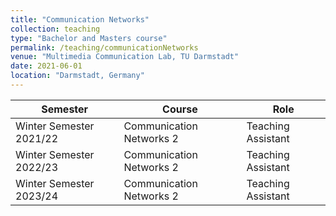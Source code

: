 ```yaml
---
title: "Communication Networks"
collection: teaching
type: "Bachelor and Masters course"
permalink: /teaching/communicationNetworks
venue: "Multimedia Communication Lab, TU Darmstadt"
date: 2021-06-01
location: "Darmstadt, Germany"
---
```


| Semester          | Course                        | Role             |
|-------------------|-------------------------------|------------------|
| Winter Semester 2021/22 | Communication Networks 2 | Teaching Assistant |
| Winter Semester 2022/23 | Communication Networks 2 | Teaching Assistant |
| Winter Semester 2023/24 | Communication Networks 2 | Teaching Assistant |